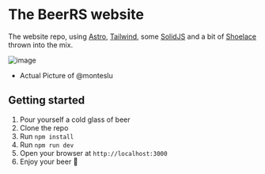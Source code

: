 # The BeerRS website

The website repo, using [Astro](https://astro.build/), [Tailwind](https://tailwindcss.com), some
[SolidJS](https://www.solidjs.com) and a bit of [Shoelace](https://shoelace.style) thrown into the mix.

![image](https://github.com/beerjs/phx/assets/558796/32b02693-211c-43bc-bad0-829c81517aae)
* Actual Picture of @monteslu

## Getting started

1. Pour yourself a cold glass of beer
2. Clone the repo
3. Run `npm install`
4. Run `npm run dev`
5. Open your browser at `http://localhost:3000`
6. Enjoy your beer :beers:
